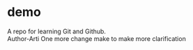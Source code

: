 # demo
A repo for learning Git and Github.  <br>
Author-Arti
One more change make to make more clarification
